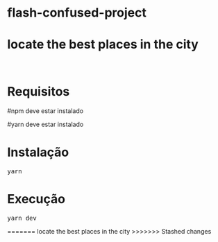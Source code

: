 # flash-confused-project
<h1>locate the best places in the city</h1>
<img src="https://user-images.githubusercontent.com/93547947/162742582-2845bb3a-0a57-4398-8bd0-2441da99f3c0.jpeg" alt="">
<img src="https://user-images.githubusercontent.com/93547947/162742661-a361567c-c4d7-40ee-8d4b-9f0fc8ac254b.jpeg" alt="">
<img src="https://user-images.githubusercontent.com/93547947/162742677-fcc8bc62-eea0-4045-bac6-a180e3ee5237.jpeg" alt="">

<h1>Requisitos</h1>
<p>#npm deve estar instalado</p>
<p>#yarn deve estar instalado</p>

<h1>Instalação</h1>
<pre>yarn</pre>

<h1>Execução</h1>
<pre>yarn dev</pre>
=======
 locate the best places in the city
>>>>>>> Stashed changes
